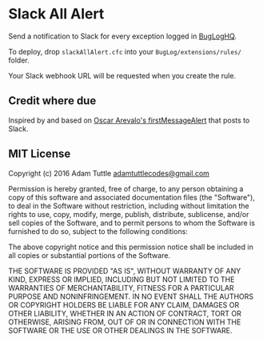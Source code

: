 # Slack All Alert

Send a notification to Slack for every exception logged in [BugLogHQ](http://bugloghq.com/).

To deploy, drop `slackAllAlert.cfc` into your `BugLog/extensions/rules/` folder.

Your Slack webhook URL will be requested when you create the rule.

## Credit where due

Inspired by and based on [Oscar Arevalo's firstMessageAlert](https://github.com/oarevalo/BugLogHQ-utils) that posts to Slack.

## MIT License

Copyright (c) 2016 Adam Tuttle <adamtuttlecodes@gmail.com>

Permission is hereby granted, free of charge, to any person obtaining a copy of this software and associated documentation files (the "Software"), to deal in the Software without restriction, including without limitation the rights to use, copy, modify, merge, publish, distribute, sublicense, and/or sell copies of the Software, and to permit persons to whom the Software is furnished to do so, subject to the following conditions:

The above copyright notice and this permission notice shall be included in all copies or substantial portions of the Software.

THE SOFTWARE IS PROVIDED "AS IS", WITHOUT WARRANTY OF ANY KIND, EXPRESS OR IMPLIED, INCLUDING BUT NOT LIMITED TO THE WARRANTIES OF MERCHANTABILITY, FITNESS FOR A PARTICULAR PURPOSE AND NONINFRINGEMENT. IN NO EVENT SHALL THE AUTHORS OR COPYRIGHT HOLDERS BE LIABLE FOR ANY CLAIM, DAMAGES OR OTHER LIABILITY, WHETHER IN AN ACTION OF CONTRACT, TORT OR OTHERWISE, ARISING FROM, OUT OF OR IN CONNECTION WITH THE SOFTWARE OR THE USE OR OTHER DEALINGS IN THE SOFTWARE.
